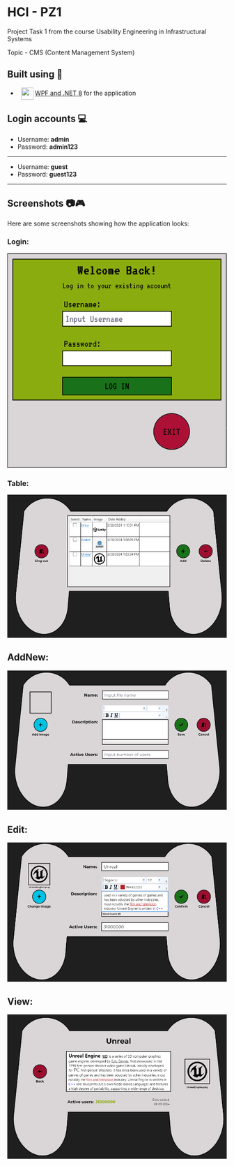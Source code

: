 # HCI - PZ1

Project Task 1 from the course Usability Engineering in Infrastructural Systems

Topic - CMS (Content Management System)

## Built using 🔧

- &nbsp; <img src="https://encrypted-tbn0.gstatic.com/images?q=tbn:ANd9GcRxo1QGx_G_1-2qBwh3RMPocLoKxD782w333Q&usqp=CAU" align="center" width="28" height="28"/> <a href="https://dotnet.microsoft.com/en-us/">WPF and .NET 8</a> for the application

## Login accounts 💻

- Username: **admin**
- Password: **admin123**

---

- Username: **guest**
- Password: **guest123**

---

## Screenshots 📷🎮

Here are some screenshots showing how the application looks:

### Login:

![Login!](/Images/Login.png)

### Table:

![Table!](/Images/Table.png)

## AddNew:

![AddNew!](/Images/AddNew.png)

## Edit:

![Edit!](/Images/Edit.png)

## View:

![View!](/Images/View.png)
